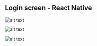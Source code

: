 ## Login screen - React Native

![alt text](https://i.imgur.com/2R6V904.png)

![alt text](https://i.imgur.com/iFSzeC1.png)

![alt text](https://i.imgur.com/Yf9HBjO.png)
